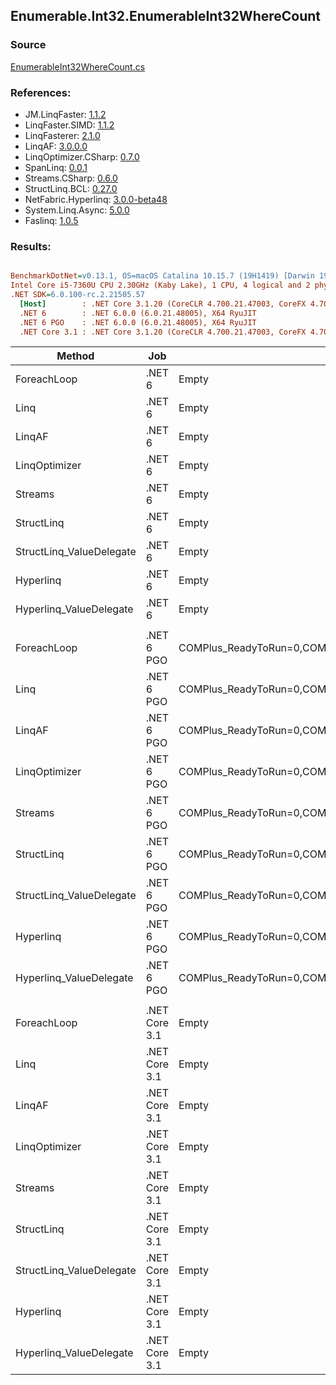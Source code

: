 ﻿## Enumerable.Int32.EnumerableInt32WhereCount

### Source
[EnumerableInt32WhereCount.cs](../LinqBenchmarks/Enumerable/Int32/EnumerableInt32WhereCount.cs)

### References:
- JM.LinqFaster: [1.1.2](https://www.nuget.org/packages/JM.LinqFaster/1.1.2)
- LinqFaster.SIMD: [1.1.2](https://www.nuget.org/packages/LinqFaster.SIMD/1.0.3)
- LinqFasterer: [2.1.0](https://www.nuget.org/packages/LinqFasterer/2.1.0)
- LinqAF: [3.0.0.0](https://www.nuget.org/packages/LinqAF/3.0.0.0)
- LinqOptimizer.CSharp: [0.7.0](https://www.nuget.org/packages/LinqOptimizer.CSharp/0.7.0)
- SpanLinq: [0.0.1](https://www.nuget.org/packages/SpanLinq/0.0.1)
- Streams.CSharp: [0.6.0](https://www.nuget.org/packages/Streams.CSharp/0.6.0)
- StructLinq.BCL: [0.27.0](https://www.nuget.org/packages/StructLinq/0.27.0)
- NetFabric.Hyperlinq: [3.0.0-beta48](https://www.nuget.org/packages/NetFabric.Hyperlinq/3.0.0-beta48)
- System.Linq.Async: [5.0.0](https://www.nuget.org/packages/System.Linq.Async/5.0.0)
- Faslinq: [1.0.5](https://www.nuget.org/packages/Faslinq/1.0.5)

### Results:
``` ini

BenchmarkDotNet=v0.13.1, OS=macOS Catalina 10.15.7 (19H1419) [Darwin 19.6.0]
Intel Core i5-7360U CPU 2.30GHz (Kaby Lake), 1 CPU, 4 logical and 2 physical cores
.NET SDK=6.0.100-rc.2.21505.57
  [Host]        : .NET Core 3.1.20 (CoreCLR 4.700.21.47003, CoreFX 4.700.21.47101), X64 RyuJIT
  .NET 6        : .NET 6.0.0 (6.0.21.48005), X64 RyuJIT
  .NET 6 PGO    : .NET 6.0.0 (6.0.21.48005), X64 RyuJIT
  .NET Core 3.1 : .NET Core 3.1.20 (CoreCLR 4.700.21.47003, CoreFX 4.700.21.47101), X64 RyuJIT


```
|                   Method |           Job |                                                   EnvironmentVariables |       Runtime | Count |       Mean |   Error |  StdDev |        Ratio | RatioSD |  Gen 0 | Allocated |
|------------------------- |-------------- |----------------------------------------------------------------------- |-------------- |------ |-----------:|--------:|--------:|-------------:|--------:|-------:|----------:|
|              ForeachLoop |        .NET 6 |                                                                  Empty |      .NET 6.0 |   100 |   591.7 ns | 4.37 ns | 4.09 ns |     baseline |         | 0.0191 |      40 B |
|                     Linq |        .NET 6 |                                                                  Empty |      .NET 6.0 |   100 |   729.1 ns | 3.80 ns | 3.37 ns | 1.23x slower |   0.01x | 0.0191 |      40 B |
|                   LinqAF |        .NET 6 |                                                                  Empty |      .NET 6.0 |   100 |   794.5 ns | 3.12 ns | 2.77 ns | 1.34x slower |   0.01x | 0.0191 |      40 B |
|            LinqOptimizer |        .NET 6 |                                                                  Empty |      .NET 6.0 |   100 | 1,114.2 ns | 7.03 ns | 5.49 ns | 1.88x slower |   0.02x | 0.0305 |      64 B |
|                  Streams |        .NET 6 |                                                                  Empty |      .NET 6.0 |   100 |   996.3 ns | 4.69 ns | 4.16 ns | 1.68x slower |   0.01x | 0.1907 |     400 B |
|               StructLinq |        .NET 6 |                                                                  Empty |      .NET 6.0 |   100 |   740.1 ns | 3.29 ns | 3.08 ns | 1.25x slower |   0.01x | 0.0458 |      96 B |
| StructLinq_ValueDelegate |        .NET 6 |                                                                  Empty |      .NET 6.0 |   100 |   543.8 ns | 2.75 ns | 2.58 ns | 1.09x faster |   0.01x | 0.0191 |      40 B |
|                Hyperlinq |        .NET 6 |                                                                  Empty |      .NET 6.0 |   100 |   678.0 ns | 4.99 ns | 4.17 ns | 1.15x slower |   0.01x | 0.0191 |      40 B |
|  Hyperlinq_ValueDelegate |        .NET 6 |                                                                  Empty |      .NET 6.0 |   100 |   588.7 ns | 2.27 ns | 1.90 ns | 1.01x faster |   0.01x | 0.0191 |      40 B |
|                          |               |                                                                        |               |       |            |         |         |              |         |        |           |
|              ForeachLoop |    .NET 6 PGO | COMPlus_ReadyToRun=0,COMPlus_TC_QuickJitForLoops=1,COMPlus_TieredPGO=1 |      .NET 6.0 |   100 |   299.5 ns | 0.83 ns | 0.65 ns |     baseline |         | 0.0191 |      40 B |
|                     Linq |    .NET 6 PGO | COMPlus_ReadyToRun=0,COMPlus_TC_QuickJitForLoops=1,COMPlus_TieredPGO=1 |      .NET 6.0 |   100 |   358.9 ns | 2.35 ns | 1.96 ns | 1.20x slower |   0.01x | 0.0191 |      40 B |
|                   LinqAF |    .NET 6 PGO | COMPlus_ReadyToRun=0,COMPlus_TC_QuickJitForLoops=1,COMPlus_TieredPGO=1 |      .NET 6.0 |   100 |   408.7 ns | 3.79 ns | 3.36 ns | 1.36x slower |   0.01x | 0.0191 |      40 B |
|            LinqOptimizer |    .NET 6 PGO | COMPlus_ReadyToRun=0,COMPlus_TC_QuickJitForLoops=1,COMPlus_TieredPGO=1 |      .NET 6.0 |   100 | 1,024.0 ns | 5.94 ns | 4.96 ns | 3.42x slower |   0.02x | 0.0305 |      64 B |
|                  Streams |    .NET 6 PGO | COMPlus_ReadyToRun=0,COMPlus_TC_QuickJitForLoops=1,COMPlus_TieredPGO=1 |      .NET 6.0 |   100 |   770.4 ns | 4.73 ns | 4.19 ns | 2.57x slower |   0.02x | 0.1907 |     400 B |
|               StructLinq |    .NET 6 PGO | COMPlus_ReadyToRun=0,COMPlus_TC_QuickJitForLoops=1,COMPlus_TieredPGO=1 |      .NET 6.0 |   100 |   420.0 ns | 3.00 ns | 2.66 ns | 1.40x slower |   0.01x | 0.0458 |      96 B |
| StructLinq_ValueDelegate |    .NET 6 PGO | COMPlus_ReadyToRun=0,COMPlus_TC_QuickJitForLoops=1,COMPlus_TieredPGO=1 |      .NET 6.0 |   100 |   281.1 ns | 1.73 ns | 1.62 ns | 1.06x faster |   0.01x | 0.0191 |      40 B |
|                Hyperlinq |    .NET 6 PGO | COMPlus_ReadyToRun=0,COMPlus_TC_QuickJitForLoops=1,COMPlus_TieredPGO=1 |      .NET 6.0 |   100 |   365.4 ns | 3.58 ns | 2.99 ns | 1.22x slower |   0.01x | 0.0191 |      40 B |
|  Hyperlinq_ValueDelegate |    .NET 6 PGO | COMPlus_ReadyToRun=0,COMPlus_TC_QuickJitForLoops=1,COMPlus_TieredPGO=1 |      .NET 6.0 |   100 |   208.3 ns | 0.97 ns | 0.86 ns | 1.44x faster |   0.01x | 0.0191 |      40 B |
|                          |               |                                                                        |               |       |            |         |         |              |         |        |           |
|              ForeachLoop | .NET Core 3.1 |                                                                  Empty | .NET Core 3.1 |   100 |   608.6 ns | 0.91 ns | 0.71 ns |     baseline |         | 0.0191 |      40 B |
|                     Linq | .NET Core 3.1 |                                                                  Empty | .NET Core 3.1 |   100 |   687.0 ns | 2.39 ns | 2.00 ns | 1.13x slower |   0.00x | 0.0191 |      40 B |
|                   LinqAF | .NET Core 3.1 |                                                                  Empty | .NET Core 3.1 |   100 |   734.6 ns | 3.58 ns | 3.35 ns | 1.21x slower |   0.01x | 0.0191 |      40 B |
|            LinqOptimizer | .NET Core 3.1 |                                                                  Empty | .NET Core 3.1 |   100 | 1,195.4 ns | 7.81 ns | 7.31 ns | 1.96x slower |   0.01x | 0.0458 |      96 B |
|                  Streams | .NET Core 3.1 |                                                                  Empty | .NET Core 3.1 |   100 | 1,005.0 ns | 5.58 ns | 4.95 ns | 1.65x slower |   0.01x | 0.1907 |     400 B |
|               StructLinq | .NET Core 3.1 |                                                                  Empty | .NET Core 3.1 |   100 |   936.6 ns | 3.10 ns | 2.75 ns | 1.54x slower |   0.00x | 0.0458 |      96 B |
| StructLinq_ValueDelegate | .NET Core 3.1 |                                                                  Empty | .NET Core 3.1 |   100 |   670.8 ns | 3.55 ns | 3.32 ns | 1.10x slower |   0.00x | 0.0191 |      40 B |
|                Hyperlinq | .NET Core 3.1 |                                                                  Empty | .NET Core 3.1 |   100 |   796.5 ns | 4.08 ns | 3.82 ns | 1.31x slower |   0.01x | 0.0191 |      40 B |
|  Hyperlinq_ValueDelegate | .NET Core 3.1 |                                                                  Empty | .NET Core 3.1 |   100 |   690.7 ns | 2.41 ns | 2.26 ns | 1.14x slower |   0.00x | 0.0191 |      40 B |
